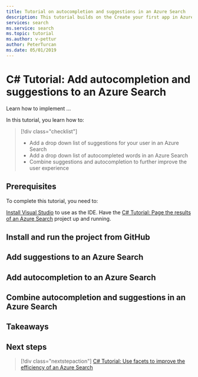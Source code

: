 ```yaml
---
title: Tutorial on autocompletion and suggestions in an Azure Search
description: This tutorial builds on the Create your first app in Azure Search tutorial and the paging tutorial, to add autocompletion and suggestions.
services: search
ms.service: search
ms.topic: tutorial
ms.author: v-pettur
author: PeterTurcan
ms.date: 05/01/2019
---
```


# C# Tutorial: Add autocompletion and suggestions to an Azure Search

Learn how to implement ...

In this tutorial, you learn how to:
> [!div class="checklist"]
> * Add a drop down list of suggestions for your user in an Azure Search
> * Add a drop down list of autocompleted words in an Azure Search
> * Combine suggestions and autocompletion to further improve the user experience

## Prerequisites

To complete this tutorial, you need to:

[Install Visual Studio](https://visualstudio.microsoft.com/) to use as the IDE.
Have the [C# Tutorial: Page the results of an Azure Search](tutorial-csharp-paging.md) project up and running.


## Install and run the project from GitHub

## Add suggestions to an Azure Search

## Add autocompletion to an Azure Search

## Combine autocompletion and suggestions in an Azure Search

## Takeaways

## Next steps

> [!div class="nextstepaction"]
> [C# Tutorial: Use facets to improve the efficiency of an Azure Search](tutorial-csharp-facets.md)